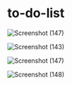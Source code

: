 # to-do-list

![Screenshot (147)](https://user-images.githubusercontent.com/118010705/229771601-f556ef42-08e6-4b0b-8c8a-47621e36ccb2.png)

![Screenshot (143)](https://user-images.githubusercontent.com/118010705/229771936-f7bb474d-c729-4892-b192-e67b6f556a2c.png)

![Screenshot (147)](https://user-images.githubusercontent.com/118010705/229772169-ddba270e-ebd2-49bd-9d22-7d5d3c440705.png)

![Screenshot (148)](https://user-images.githubusercontent.com/118010705/229772412-77e77eb8-d321-4ebc-bde8-55a6b9419deb.png)

